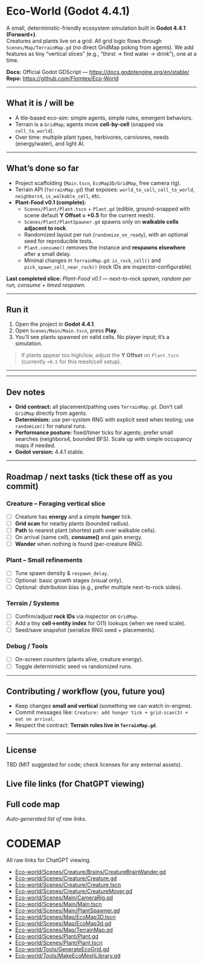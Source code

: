 # Eco-World (Godot 4.4.1)

A small, deterministic-friendly ecosystem simulation built in **Godot 4.4.1 (Forward+)**.  
Creatures and plants live on a grid. All grid logic flows through `Scenes/Map/TerrainMap.gd` (no direct GridMap poking from agents). We add features as tiny “vertical slices” (e.g., “thirst → find water → drink”), one at a time.

**Docs:** Official Godot GDScript — https://docs.godotengine.org/en/stable/  
**Repo:** https://github.com/Flomtex/Eco-World

---

## What it is / will be
- A tile-based eco-sim: simple agents, simple rules, emergent behaviors.
- Terrain is a `GridMap`; agents move **cell-by-cell** (snapped via `cell_to_world`).
- Over time: multiple plant types, herbivores, carnivores, needs (energy/water), and light AI.

---

## What’s done so far
- Project scaffolding (`Main.tscn`, `EcoMap3D/GridMap`, free camera rig).
- Terrain API (`TerrainMap.gd`) that exposes: `world_to_cell`, `cell_to_world`, `neighbors4`, `is_walkable_cell`, etc.
- **Plant-Food v0.1 (complete):**
  - `Scenes/Plant/Plant.tscn` + `Plant.gd` (edible, ground-snapped with scene default **Y Offset = +0.5** for the current mesh).
  - `Scenes/Plant/PlantSpawner.gd` spawns only on **walkable cells adjacent to rock**.
  - Randomized layout per run (`randomize_on_ready`), with an optional seed for reproducible tests.
  - `Plant.consume()` removes the instance and **respawns elsewhere** after a small delay.
  - Minimal changes in `TerrainMap.gd`: `is_rock_cell()` and `pick_spawn_cell_near_rock()` (rock IDs are inspector-configurable).

**Last completed slice:** *Plant-Food v0.1 — next-to-rock spawn, random per run, consume + timed respawn.*

---

## Run it
1. Open the project in **Godot 4.4.1**.
2. Open `Scenes/Main/Main.tscn`, press **Play**.
3. You’ll see plants spawned on valid cells. No player input; it’s a simulation.

> If plants appear too high/low, adjust the **Y Offset** on `Plant.tscn` (currently `+0.5` for this mesh/cell setup).

---


---

## Dev notes
- **Grid contract:** all placement/pathing uses `TerrainMap.gd`. Don’t call `GridMap` directly from agents.
- **Determinism:** use per-system RNG with explicit seed when testing; use `randomize()` for natural runs.
- **Performance posture:** fixed/timer ticks for agents; prefer small searches (neighbors4, bounded BFS). Scale up with simple occupancy maps if needed.
- **Godot version:** 4.4.1 stable.

---

## Roadmap / next tasks (tick these off as you commit)
### Creature – Foraging vertical slice
- [ ] Creature has **energy** and a simple **hunger** tick.
- [ ] **Grid scan** for nearby plants (bounded radius).
- [ ] **Path** to nearest plant (shortest path over walkable cells).
- [ ] On arrival (same cell), **consume()** and gain energy.
- [ ] **Wander** when nothing is found (per-creature RNG).

### Plant – Small refinements
- [ ] Tune spawn density & `respawn_delay`.
- [ ] Optional: basic growth stages (visual only).
- [ ] Optional: distribution bias (e.g., prefer multiple next-to-rock sides).

### Terrain / Systems
- [ ] Confirm/adjust **rock IDs** via inspector on `GridMap`.
- [ ] Add a tiny **cell→entity index** for O(1) lookups (when we need scale).
- [ ] Seed/save snapshot (serialize RNG seed + placements).

### Debug / Tools
- [ ] On-screen counters (plants alive, creature energy).
- [ ] Toggle deterministic seed vs randomized runs.

---

## Contributing / workflow (you, future you)
- Keep changes **small and vertical** (something we can watch in-engine).
- Commit messages like: `Creature: add hunger tick + grid-scan(3) + eat on arrival`.
- Respect the contract: **Terrain rules live in `TerrainMap.gd`**.

---

## License
TBD (MIT suggested for code; check licenses for any external assets).



## Live file links (for ChatGPT viewing)
<!-- CODEMAP:START -->
## Full code map
_Auto-generated list of raw links._

# CODEMAP
All raw links for ChatGPT viewing.

- [Eco-world/Scenes/Creature/Brains/CreatureBrainWander.gd](https://raw.githubusercontent.com/Flomtex/Eco-World/main/Eco-world/Scenes/Creature/Brains/CreatureBrainWander.gd)
- [Eco-world/Scenes/Creature/Creature.gd](https://raw.githubusercontent.com/Flomtex/Eco-World/main/Eco-world/Scenes/Creature/Creature.gd)
- [Eco-world/Scenes/Creature/Creature.tscn](https://raw.githubusercontent.com/Flomtex/Eco-World/main/Eco-world/Scenes/Creature/Creature.tscn)
- [Eco-world/Scenes/Creature/CreatureMover.gd](https://raw.githubusercontent.com/Flomtex/Eco-World/main/Eco-world/Scenes/Creature/CreatureMover.gd)
- [Eco-world/Scenes/Main/CameraRig.gd](https://raw.githubusercontent.com/Flomtex/Eco-World/main/Eco-world/Scenes/Main/CameraRig.gd)
- [Eco-world/Scenes/Main/Main.tscn](https://raw.githubusercontent.com/Flomtex/Eco-World/main/Eco-world/Scenes/Main/Main.tscn)
- [Eco-world/Scenes/Main/PlantSpawner.gd](https://raw.githubusercontent.com/Flomtex/Eco-World/main/Eco-world/Scenes/Main/PlantSpawner.gd)
- [Eco-world/Scenes/Map/EcoMap3D.tscn](https://raw.githubusercontent.com/Flomtex/Eco-World/main/Eco-world/Scenes/Map/EcoMap3D.tscn)
- [Eco-world/Scenes/Map/EcoMap3d.gd](https://raw.githubusercontent.com/Flomtex/Eco-World/main/Eco-world/Scenes/Map/EcoMap3d.gd)
- [Eco-world/Scenes/Map/TerrainMap.gd](https://raw.githubusercontent.com/Flomtex/Eco-World/main/Eco-world/Scenes/Map/TerrainMap.gd)
- [Eco-world/Scenes/Plant/Plant.gd](https://raw.githubusercontent.com/Flomtex/Eco-World/main/Eco-world/Scenes/Plant/Plant.gd)
- [Eco-world/Scenes/Plant/Plant.tscn](https://raw.githubusercontent.com/Flomtex/Eco-World/main/Eco-world/Scenes/Plant/Plant.tscn)
- [Eco-world/Tools/GenerateEcoGrid.gd](https://raw.githubusercontent.com/Flomtex/Eco-World/main/Eco-world/Tools/GenerateEcoGrid.gd)
- [Eco-world/Tools/MakeEcoMeshLibrary.gd](https://raw.githubusercontent.com/Flomtex/Eco-World/main/Eco-world/Tools/MakeEcoMeshLibrary.gd)

<!-- CODEMAP:END -->


